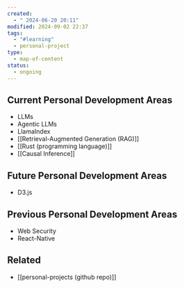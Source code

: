 ```yaml
---
created:
  - " 2024-06-20 20:11"
modified: 2024-09-02 22:37
tags:
  - "#learning"
  - personal-project
type:
  - map-of-content
status:
  - ongoing
---
```

## Current Personal Development Areas
* LLMs
* Agentic LLMs
* LlamaIndex
* [[Retrieval-Augmented Generation (RAG)]]
* [[Rust (programming language)]]
* [[Causal Inference]]
## Future Personal Development Areas
* D3.js
## Previous Personal Development Areas
* Web Security 
* React-Native
## Related 
* [[personal-projects (github repo)]]


